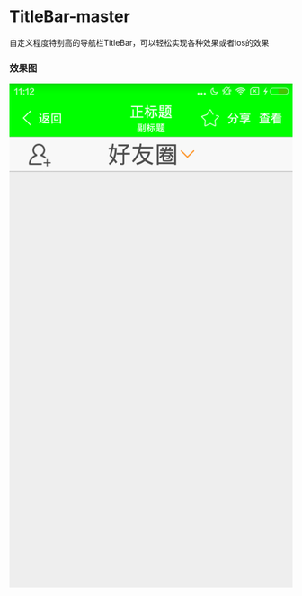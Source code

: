# TitleBar-master

自定义程度特别高的导航栏TitleBar，可以轻松实现各种效果或者ios的效果


### 效果图
![TitleBar](https://github.com/18511084155/TitleBar-master/raw/master/art/Screenshot_com.titlebar.sample_2016-08-18-11-12-5.png)
